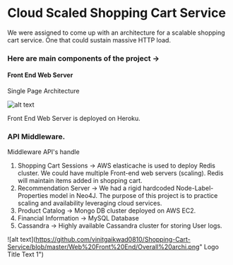 # Cloud Scaled Shopping Cart Service

We were assigned to come up with an architecture for a scalable shopping cart service. One that could sustain massive HTTP load. 

### Here are main components of the project ->

#### Front End Web Server

Single Page Architecture 

![alt text](https://github.com/vinitgaikwad0810/Shopping-Cart-Service/blob/master/Web%20Front%20End/281%20architecture.png "Logo Title Text 1")

Front End Web Server is deployed on Heroku. 


### API Middleware. 

Middleware API's handle 

1. Shopping Cart Sessions -> AWS elasticache is used to deploy Redis cluster. We could have multiple Front-end web servers (scaling). Redis will maintain items added in shopping cart. 
2. Recommendation Server -> We had a rigid hardcoded Node-Label-Properties model in Neo4J. The purpose of this project is to practice scaling and availability leveraging cloud services. 
3. Product Catalog -> Mongo DB cluster deployed on AWS EC2.
4. Financial Information -> MySQL Database
5. Cassandra -> Highly available Cassandra cluster for storing User logs.



![alt text](https://github.com/vinitgaikwad0810/Shopping-Cart-Service/blob/master/Web%20Front%20End/Overall%20archi.png" Logo Title Text 1")


